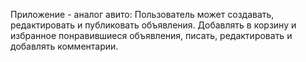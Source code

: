 Приложение - аналог авито: Пользователь может создавать, редактировать и публиковать объявления. Добавлять в корзину и избранное понравившиеся объявления, писать, редактировать и добавлять комментарии. 
